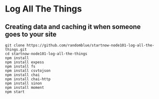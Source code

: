 # Log All The Things

## Creating data and caching it when someone goes to your site

```
git clone https://github.com/randomblue/startnow-node101-log-all-the-things.git
cd startnow-node101-log-all-the-things
npm install
npm install expess
npm install fs
npm install csvtojson
npm install chai
npm install chai-http
npm install sinon
npm install moment
npm start
```